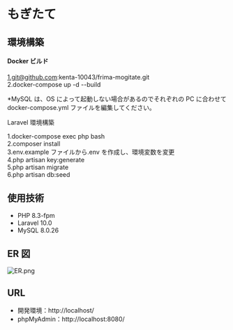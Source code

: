 # もぎたて　　

## 環境構築

#### Docker ビルド

1.git@github.com:kenta-10043/frima-mogitate.git  
2.docker-compose up -d --build

\*MySQL は、OS によって起動しない場合があるのでそれぞれの PC に合わせて docker-compose.yml ファイルを編集してください。

Laravel 環境構築

1.docker-compose exec php bash  
2.composer install  
3.env.example ファイルから.env を作成し、環境変数を変更  
4.php artisan key:generate  
5.php artisan migrate  
6.php artisan db:seed

## 使用技術

- PHP 8.3-fpm
- Laravel 10.0
- MySQL 8.0.26

## ER 図

![ER.png](ER.png)

## URL

- 開発環境：http://localhost/
- phpMyAdmin：http://localhost:8080/
